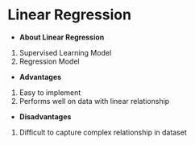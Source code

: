 # Linear Regression

- **About Linear Regression**

1. Supervised Learning Model
2. Regression Model

- **Advantages**

1. Easy to implement
2. Performs well on data with linear relationship

- **Disadvantages**

1. Difficult to capture complex relationship in dataset
